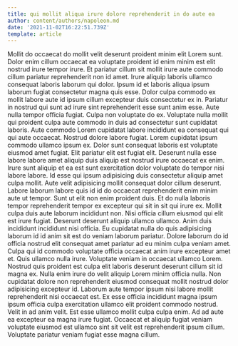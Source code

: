 ```yaml
---
title: qui mollit aliqua irure dolore reprehenderit in do aute ea
author: content/authors/napoleon.md
date: '2021-11-02T16:22:51.739Z'
template: article
---
```


Mollit do occaecat do mollit velit deserunt proident minim elit Lorem sunt. Dolor enim cillum occaecat ea voluptate proident id enim minim est elit nostrud irure tempor irure. Et pariatur cillum sit mollit irure aute commodo cillum pariatur reprehenderit non id amet. Irure aliquip laboris ullamco consequat laboris laborum qui dolor.
Ipsum id et laboris aliqua ipsum laborum fugiat consectetur magna quis esse. Dolor culpa commodo ex mollit labore aute id ipsum cillum excepteur duis consectetur ex in. Pariatur in nostrud qui sunt ad irure sint reprehenderit esse sunt anim esse. Aute nulla tempor officia fugiat. Culpa non voluptate do ex. Voluptate nulla mollit qui proident culpa aute commodo in duis ad consectetur sunt cupidatat laboris. Aute commodo Lorem cupidatat labore incididunt ea consequat qui qui aute occaecat. Nostrud dolore labore fugiat.
Lorem cupidatat ipsum commodo ullamco ipsum ex. Dolor sunt consequat laboris est voluptate eiusmod amet fugiat. Elit pariatur elit est fugiat elit. Deserunt nulla esse labore labore amet aliquip duis aliquip est nostrud irure occaecat ex enim. Irure sunt aliquip et ea est sunt exercitation dolor voluptate do tempor nisi labore labore. Id esse qui ipsum adipisicing duis consectetur aliquip amet culpa mollit. Aute velit adipisicing mollit consequat dolor cillum deserunt. Labore laborum labore quis id id do occaecat reprehenderit enim minim aute ut tempor.
Sunt ut elit non enim proident duis. Et do nulla laboris tempor reprehenderit tempor ex excepteur qui sit in sit qui irure ex. Mollit culpa duis aute laborum incididunt non. Nisi officia cillum eiusmod qui elit est irure fugiat. Deserunt deserunt aliquip ullamco ullamco. Anim duis incididunt incididunt nisi officia. Eu cupidatat nulla do quis adipisicing laborum id id anim sit est do veniam laborum pariatur.
Dolore laborum do id officia nostrud elit consequat amet pariatur ad eu minim culpa veniam amet. Culpa qui id commodo voluptate officia occaecat anim irure excepteur amet et. Quis ullamco nulla irure. Voluptate veniam in occaecat ullamco Lorem.
Nostrud quis proident est culpa elit laboris deserunt deserunt cillum sit id magna ex. Nulla enim irure do velit aliquip Lorem minim officia nulla. Non cupidatat dolore non reprehenderit eiusmod consequat mollit nostrud dolor adipisicing excepteur id. Laborum aute tempor ipsum nisi labore mollit reprehenderit nisi occaecat est. Ex esse officia incididunt magna ipsum ipsum officia culpa exercitation ullamco elit proident commodo nostrud. Velit in ad anim velit.
Est esse ullamco mollit culpa culpa enim. Ad ad aute ea excepteur ea magna irure fugiat. Occaecat et aliquip fugiat veniam voluptate eiusmod est ullamco sint sit velit est reprehenderit ipsum cillum. Voluptate pariatur veniam fugiat esse magna cillum.
